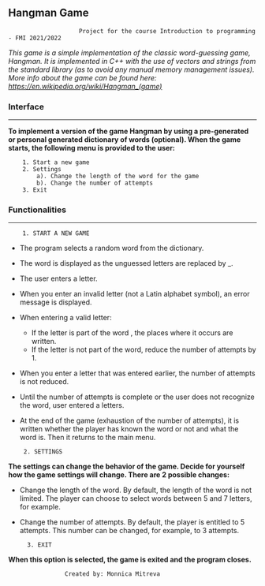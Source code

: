 ## Hangman Game
                        Project for the course Introduction to programming - FMI 2021/2022
   
_This game is a simple implementation of the classic word-guessing game, Hangman. It is implemented in C++ with the use of vectors and strings from the standard library (as to avoid any manual memory management issues). More info about the game can be found here: https://en.wikipedia.org/wiki/Hangman_(game)_

### Interface
---
**To implement a version of the game Hangman by using a pre-generated or personal generated dictionary of words (optional). 
When the game starts, the following menu is provided to the user:**
   
        1. Start a new game
        2. Settings
            a). Change the length of the word for the game
            b). Change the number of attempts
        3. Exit 
     
### Functionalities
  ---
        1. START A NEW GAME
    
- The program selects a random word from the dictionary. 
- The word is displayed as the unguessed letters are replaced by _.
- The user enters a letter. 
- When you enter an invalid letter (not a Latin alphabet symbol), an error message is displayed.
- When entering a valid letter:
    - If the letter is part of the word , the places where it occurs are written.
    - If the letter is not part of the word, reduce the number of attempts by 1.
 - When you enter a letter that was entered earlier, the number of attempts is not reduced.
 - Until the number of attempts is complete or the user does not recognize the word, user entered a letters.
 - At the end of the game (exhaustion of the number of attempts), it is written whether the player has known the word or      not and what the word is. Then it returns to the main menu.

        2. SETTINGS

**The settings can change the behavior of the game. Decide for yourself how the game settings will change.
There are 2 possible changes:**
- Change the length of the word. By default, the length of the word is not limited. The player can choose to select words   between 5 and 7 letters, for example.
- Change the number of attempts. By default, the player is entitled to 5 attempts. This number can be changed, for example,   to 3 attempts.

        3. EXIT

**When this option is selected, the game is exited and the program closes.**




                    Created by: Monnica Mitreva
